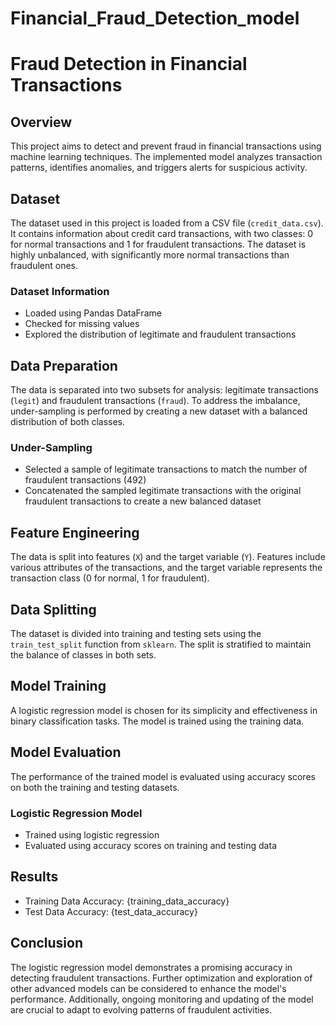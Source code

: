 # Financial_Fraud_Detection_model
# Fraud Detection in Financial Transactions

## Overview
This project aims to detect and prevent fraud in financial transactions using machine learning techniques. The implemented model analyzes transaction patterns, identifies anomalies, and triggers alerts for suspicious activity.

## Dataset
The dataset used in this project is loaded from a CSV file (`credit_data.csv`). It contains information about credit card transactions, with two classes: 0 for normal transactions and 1 for fraudulent transactions. The dataset is highly unbalanced, with significantly more normal transactions than fraudulent ones.

### Dataset Information
- Loaded using Pandas DataFrame
- Checked for missing values
- Explored the distribution of legitimate and fraudulent transactions

## Data Preparation
The data is separated into two subsets for analysis: legitimate transactions (`legit`) and fraudulent transactions (`fraud`). To address the imbalance, under-sampling is performed by creating a new dataset with a balanced distribution of both classes.

### Under-Sampling
- Selected a sample of legitimate transactions to match the number of fraudulent transactions (492)
- Concatenated the sampled legitimate transactions with the original fraudulent transactions to create a new balanced dataset

## Feature Engineering
The data is split into features (`X`) and the target variable (`Y`). Features include various attributes of the transactions, and the target variable represents the transaction class (0 for normal, 1 for fraudulent).

## Data Splitting
The dataset is divided into training and testing sets using the `train_test_split` function from `sklearn`. The split is stratified to maintain the balance of classes in both sets.

## Model Training
A logistic regression model is chosen for its simplicity and effectiveness in binary classification tasks. The model is trained using the training data.

## Model Evaluation
The performance of the trained model is evaluated using accuracy scores on both the training and testing datasets.

### Logistic Regression Model
- Trained using logistic regression
- Evaluated using accuracy scores on training and testing data

## Results
- Training Data Accuracy: {training_data_accuracy}
- Test Data Accuracy: {test_data_accuracy}

## Conclusion
The logistic regression model demonstrates a promising accuracy in detecting fraudulent transactions. Further optimization and exploration of other advanced models can be considered to enhance the model's performance. Additionally, ongoing monitoring and updating of the model are crucial to adapt to evolving patterns of fraudulent activities.
